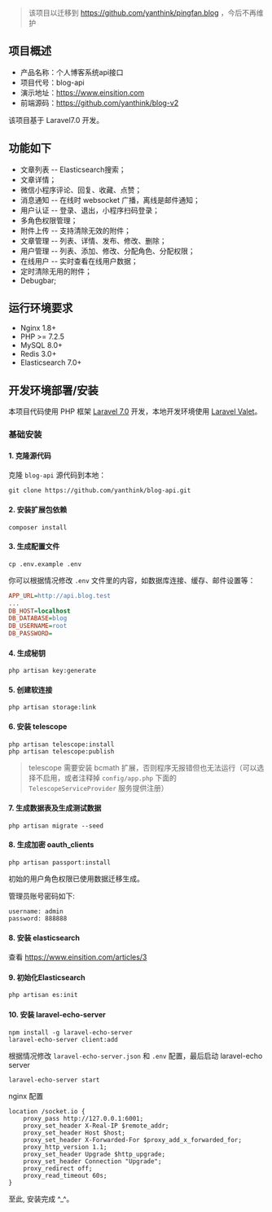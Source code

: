 > 该项目以迁移到 https://github.com/yanthink/pingfan.blog ，今后不再维护

## 项目概述

* 产品名称：个人博客系统api接口
* 项目代号：blog-api
* 演示地址：https://www.einsition.com
* 前端源码：https://github.com/yanthink/blog-v2

该项目基于 Laravel7.0 开发。


## 功能如下


- 文章列表 -- Elasticsearch搜索；
- 文章详情；
- 微信小程序评论、回复、收藏、点赞；
- 消息通知 -- 在线时 websocket 广播，离线是邮件通知；
- 用户认证 -- 登录、退出，小程序扫码登录；
- 多角色权限管理；
- 附件上传 -- 支持清除无效的附件；
- 文章管理 -- 列表、详情、发布、修改、删除；
- 用户管理 -- 列表、添加、修改、分配角色、分配权限；
- 在线用户 -- 实时查看在线用户数据；
- 定时清除无用的附件；
- Debugbar;


## 运行环境要求

- Nginx 1.8+
- PHP >= 7.2.5
- MySQL 8.0+
- Redis 3.0+
- Elasticsearch 7.0+

## 开发环境部署/安装

本项目代码使用 PHP 框架 [Laravel 7.0](https://learnku.com/docs/laravel/7.x) 开发，本地开发环境使用 [Laravel Valet](https://learnku.com/docs/laravel/7.x/valet/7451)。

### 基础安装

#### 1. 克隆源代码

克隆 `blog-api` 源代码到本地：

    git clone https://github.com/yanthink/blog-api.git

#### 2. 安装扩展包依赖

    composer install

#### 3. 生成配置文件

    cp .env.example .env

你可以根据情况修改 `.env` 文件里的内容，如数据库连接、缓存、邮件设置等：

```ini
APP_URL=http://api.blog.test
...
DB_HOST=localhost
DB_DATABASE=blog
DB_USERNAME=root
DB_PASSWORD=
```

#### 4. 生成秘钥

    php artisan key:generate

#### 5. 创建软连接

    php artisan storage:link
    
#### 6. 安装 telescope
    
    php artisan telescope:install
    php artisan telescope:publish
    
> telescope 需要安装 bcmath 扩展，否则程序无报错但也无法运行（可以选择不启用，或者注释掉 `config/app.php` 下面的 `TelescopeServiceProvider` 服务提供注册）

#### 7. 生成数据表及生成测试数据

    php artisan migrate --seed

#### 8. 生成加密 oauth_clients

    php artisan passport:install

初始的用户角色权限已使用数据迁移生成。

管理员账号密码如下:

```
username: admin
password: 888888
```

#### 8. 安装 elasticsearch

查看 https://www.einsition.com/articles/3


#### 9. 初始化Elasticsearch

```bash
php artisan es:init
```

#### 10. 安装 laravel-echo-server

    npm install -g laravel-echo-server
    laravel-echo-server client:add

根据情况修改 `laravel-echo-server.json` 和 `.env` 配置，最后启动 laravel-echo server

    laravel-echo-server start
    
nginx 配置

    location /socket.io {
        proxy_pass http://127.0.0.1:6001;
        proxy_set_header X-Real-IP $remote_addr;
        proxy_set_header Host $host;
        proxy_set_header X-Forwarded-For $proxy_add_x_forwarded_for;
        proxy_http_version 1.1;
        proxy_set_header Upgrade $http_upgrade;
        proxy_set_header Connection "Upgrade";
        proxy_redirect off;
        proxy_read_timeout 60s;
    }
    

至此, 安装完成 ^_^。
